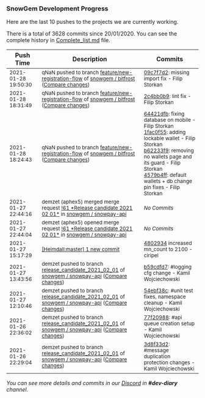 
### SnowGem Development Progress

Here are the last 10 pushes to the projects we are currently working.

There is a total of 3628 commits since 20/01/2020. You can see the complete history in
 [Complete_list.md](Complete_list.md) file.

| Push Time | Description | Commits |
| --- | --- | --- |
| <sub>2021-01-28 19:50:30</sub> | <sub>qNaN pushed to branch [feature/new\-registration\-flow](https://gitlab.com/snowgem/bitfrost/commits/feature/new-registration-flow) of [snowgem / bitfrost](https://gitlab.com/snowgem/bitfrost) ([Compare changes](https://gitlab.com/snowgem/bitfrost/compare/2c4bb0b93914031ea4ef4570e34af3d349519652...09c7f7d2f248c7c612c35e6cd68df5f685a719d2))</sub> | <sub>[09c7f7d2](https://gitlab.com/snowgem/bitfrost/-/commit/09c7f7d2f248c7c612c35e6cd68df5f685a719d2): missing import fix - Filip Storkan</sub> |
| <sub>2021-01-28 18:31:49</sub> | <sub>qNaN pushed to branch [feature/new\-registration\-flow](https://gitlab.com/snowgem/bitfrost/commits/feature/new-registration-flow) of [snowgem / bitfrost](https://gitlab.com/snowgem/bitfrost) ([Compare changes](https://gitlab.com/snowgem/bitfrost/compare/4579b4ff484e2a1c3352bd453b74d237a708e720...2c4bb0b93914031ea4ef4570e34af3d349519652))</sub> | <sub>[2c4bb0b9](https://gitlab.com/snowgem/bitfrost/-/commit/2c4bb0b93914031ea4ef4570e34af3d349519652): lint fix - Filip Storkan</sub> |
| <sub>2021-01-28 18:24:43</sub> | <sub>qNaN pushed to branch [feature/new\-registration\-flow](https://gitlab.com/snowgem/bitfrost/commits/feature/new-registration-flow) of [snowgem / bitfrost](https://gitlab.com/snowgem/bitfrost) ([Compare changes](https://gitlab.com/snowgem/bitfrost/compare/7867403c06d51614e4d18b8d4c485708ffac3317...4579b4ff484e2a1c3352bd453b74d237a708e720))</sub> | <sub>[64421dfb](https://gitlab.com/snowgem/bitfrost/-/commit/64421dfba67f2f3cb521a1fa2a6676c754b41551): fixing database on mobile - Filip Storkan<br>[1fac0f55](https://gitlab.com/snowgem/bitfrost/-/commit/1fac0f5501d7e9c483b52b9fae1ced48a0ab5b38): adding lockable wallet - Filip Storkan<br>[b62233f9](https://gitlab.com/snowgem/bitfrost/-/commit/b62233f98282501dd1afea050194c7aff77ec290): removing no wallets page and its guard - Filip Storkan<br>[4579b4ff](https://gitlab.com/snowgem/bitfrost/-/commit/4579b4ff484e2a1c3352bd453b74d237a708e720): default wallets + db change pin fixes - Filip Storkan</sub> |
| <sub>2021-01-27 22:44:16</sub> | <sub>demzet (aphex5) merged merge request [\!61 \*Release candidate 2021 02 01\*](https://gitlab.com/snowgem/snowpay-api/-/merge_requests/61) in [snowgem / snowpay\-api](https://gitlab.com/snowgem/snowpay-api)</sub> | <sub>_No Commits_</sub> |
| <sub>2021-01-27 22:44:04</sub> | <sub>demzet (aphex5) opened merge request [\!61 \*Release candidate 2021 02 01\*](https://gitlab.com/snowgem/snowpay-api/-/merge_requests/61) in [snowgem / snowpay\-api](https://gitlab.com/snowgem/snowpay-api)</sub> | <sub>_No Commits_</sub> |
| <sub>2021-01-27 15:17:29</sub> | <sub>[[Heimdall:master] 1 new commit](https://github.com/ciripel/Heimdall/commit/4802934c7b7d263d0b43c9cee7a92fe92b0995d9)</sub> | <sub>[4802934](https://github.com/ciripel/Heimdall/commit/4802934c7b7d263d0b43c9cee7a92fe92b0995d9) increased mn_count to 2100 - ciripel</sub> |
| <sub>2021-01-27 13:43:56</sub> | <sub>demzet pushed to branch [release\_candidate\_2021\_02\_01](https://gitlab.com/snowgem/snowpay-api/commits/release_candidate_2021_02_01) of [snowgem / snowpay\-api](https://gitlab.com/snowgem/snowpay-api) ([Compare changes](https://gitlab.com/snowgem/snowpay-api/compare/54ebf38c92d97b6b6e8d8cdee7fb201fa8f25827...b59cdfd7af83c8a66e5a97abf9c6c151358e9bb1))</sub> | <sub>[b59cdfd7](https://gitlab.com/snowgem/snowpay-api/-/commit/b59cdfd7af83c8a66e5a97abf9c6c151358e9bb1): #logging cfg change - Kamil Wojciechowski</sub> |
| <sub>2021-01-27 12:10:46</sub> | <sub>demzet pushed to branch [release\_candidate\_2021\_02\_01](https://gitlab.com/snowgem/snowpay-api/commits/release_candidate_2021_02_01) of [snowgem / snowpay\-api](https://gitlab.com/snowgem/snowpay-api) ([Compare changes](https://gitlab.com/snowgem/snowpay-api/compare/77f209888e835ccb66150ec995e0d784de62da8c...54ebf38c92d97b6b6e8d8cdee7fb201fa8f25827))</sub> | <sub>[54ebf38c](https://gitlab.com/snowgem/snowpay-api/-/commit/54ebf38c92d97b6b6e8d8cdee7fb201fa8f25827): #unit test fixes, namespace cleanup - Kamil Wojciechowski</sub> |
| <sub>2021-01-26 22:36:02</sub> | <sub>demzet pushed to branch [release\_candidate\_2021\_02\_01](https://gitlab.com/snowgem/snowpay-api/commits/release_candidate_2021_02_01) of [snowgem / snowpay\-api](https://gitlab.com/snowgem/snowpay-api) ([Compare changes](https://gitlab.com/snowgem/snowpay-api/compare/3d8f33d247ab143d0ea04f6cdae8b0a0da8b090a...77f209888e835ccb66150ec995e0d784de62da8c))</sub> | <sub>[77f20988](https://gitlab.com/snowgem/snowpay-api/-/commit/77f209888e835ccb66150ec995e0d784de62da8c): #api queue creation setup - Kamil Wojciechowski</sub> |
| <sub>2021-01-26 22:29:04</sub> | <sub>demzet pushed to branch [release\_candidate\_2021\_02\_01](https://gitlab.com/snowgem/snowpay-api/commits/release_candidate_2021_02_01) of [snowgem / snowpay\-api](https://gitlab.com/snowgem/snowpay-api) ([Compare changes](https://gitlab.com/snowgem/snowpay-api/compare/52eba6aa210e400569301308626316cf75654f89...3d8f33d247ab143d0ea04f6cdae8b0a0da8b090a))</sub> | <sub>[3d8f33d2](https://gitlab.com/snowgem/snowpay-api/-/commit/3d8f33d247ab143d0ea04f6cdae8b0a0da8b090a): #message duplication protection changes - Kamil Wojciechowski</sub> |

_You can see more details and commits in our [Discord](https://discord.gg/zumGnbg) in **#dev-diary** channel._
